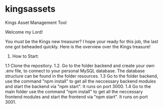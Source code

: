 # kingsassets

Kings Asset Management Tool

Welcome my Lord!

You must be the Kings new treasurer? I hope your ready for this job, the last one got beheaded quickly. Here is the overview over the Kings treasure!

1. How to Start:

1.1 Clone the repository.
1.2. Go to the folder backend and create your own .env file, to connect to your personal MySQL database. The database structure can be found in the folder resources.
1.3 Go to the folder backend, use the command "npm install" to get all the neccessary backend modules and start the backend via "npm start". It runs on port 3000.
1.4 Go to the main folder use the command "npm install" to get all the neccessary frontend modules and start the frontend via "npm start". It runs on port 3001.
